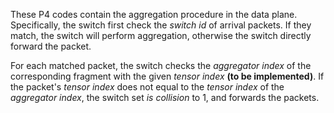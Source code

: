 These P4 codes contain the aggregation procedure in the data plane. Specifically, the switch first check the _switch id_ of arrival packets. If they match, the switch will perform aggregation, otherwise the switch directly forward the packet.

For each matched packet, the switch checks the _aggregator index_ of the corresponding fragment with the given _tensor index_ **(to be implemented)**. If the packet's _tensor index_ does not equal to the _tensor index_ of the _aggregator index_, the switch set _is collision_ to 1, and forwards the packets.